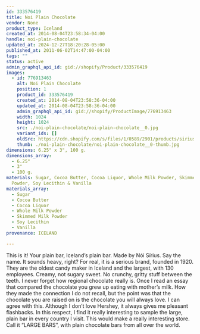 ```yaml
---
id: 333576419
title: Noi Plain Chocolate
vendor: None
product_type: Iceland
created_at: 2014-08-04T23:58:34-04:00
handle: noi-plain-chocolate
updated_at: 2024-12-27T18:20:28-05:00
published_at: 2011-06-02T14:47:00-04:00
tags: ""
status: active
admin_graphql_api_id: gid://shopify/Product/333576419
images:
  - id: 776913463
    alt: Noi Plain Chocolate
    position: 1
    product_id: 333576419
    created_at: 2014-08-04T23:58:36-04:00
    updated_at: 2014-08-04T23:58:36-04:00
    admin_graphql_api_id: gid://shopify/ProductImage/776913463
    width: 1024
    height: 1024
    src: ./noi-plain-chocolate/noi-plain-chocolate__0.jpg
    variant_ids: []
    oldSrc: https://cdn.shopify.com/s/files/1/0589/2901/products/sirius_konsum.jpeg?v=1407211116
    thumb: ./noi-plain-chocolate/noi-plain-chocolate__0-thumb.jpg
dimensions: 6.25" x 3", 100 g.
dimensions_array:
  - 6.25"
  - 3"
  - 100 g.
materials: Sugar, Cocoa Butter, Cocoa Liquor, Whole Milk Powder, Skimmed Milk
  Powder, Soy Lecithin & Vanilla
materials_array:
  - Sugar
  - Cocoa Butter
  - Cocoa Liquor
  - Whole Milk Powder
  - Skimmed Milk Powder
  - Soy Lecithin
  - Vanilla
provenance: ICELAND

---
```


This is it! Your plain bar, Iceland’s plain bar. Made by Nói Sírius. Say the name. It sounds heavy, right? For real, it is a serious brand, founded in 1920. They are the oldest candy maker in Iceland and the largest, with 130 employees. Creamy, not sugary sweet. No crunchy, gritty stuff between the teeth. I never forget how regional chocolate really is. Once I read an essay that compared the chocolate you grew up eating with mother’s milk. How they made the connection I do not recall, but the point was that the chocolate you are raised on is the chocolate you will always love. I can agree with this. Although I don’t love Hershey, it always gives me pleasant flashbacks. In this respect, I find it really interesting to sample the large, plain bar in every country I visit. This would make a really interesting store. Call it “LARGE BARS”, with plain chocolate bars from all over the world.
